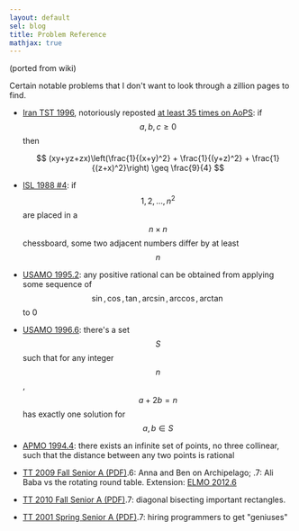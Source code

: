 ```yaml
---
layout: default
sel: blog
title: Problem Reference
mathjax: true
---
```


(ported from wiki)

Certain notable problems that I don't want to look through a zillion pages to find.

- [Iran TST 1996](http://www.artofproblemsolving.com/Forum/viewtopic.php?t=3547), notoriously reposted [at least 35 times on AoPS](http://www.artofproblemsolving.com/Forum/viewtopic.php?p=2089092#p2089092): if $$a, b, c \geq 0$$ then

  $$
  (xy+yz+zx)\left(\frac{1}{(x+y)^2} + \frac{1}{(y+z)^2} + \frac{1}{(z+x)^2}\right) \geq \frac{9}{4}
  $$
- [ISL 1988 #4](http://www.artofproblemsolving.com/Forum/viewtopic.php?f=41&t=57272): if $$1, 2, \ldots, n^2$$ are placed in a $$n \times n$$ chessboard, some two adjacent numbers differ by at least $$n$$
- [USAMO 1995.2](http://www.artofproblemsolving.com/Forum/viewtopic.php?p=23630): any positive rational can be obtained from applying some sequence of $$\sin, \cos, \tan, \arcsin, \arccos, \arctan$$ to 0
- [USAMO 1996.6](http://www.artofproblemsolving.com/Forum/viewtopic.php?f=36&t=57381&): there's a set $$S$$ such that for any integer $$n$$, $$a + 2b = n$$ has exactly one solution for $$ a, b \in S $$
- [APMO 1994.4](http://www.artofproblemsolving.com/Forum/viewtopic.php?f=46&t=78728&): there exists an infinite set of points, no three collinear, such that the distance between any two points is rational
- [TT 2009 Fall Senior A (PDF)](http://www.math.toronto.edu/oz/turgor/archives/TT2009F_SAproblems.pdf).6: Anna and Ben on Archipelago; .7: Ali Baba vs the rotating round table. Extension: [ELMO 2012.6](http://www.artofproblemsolving.com/Forum/viewtopic.php?f=57&t=486904)
- [TT 2010 Fall Senior A (PDF)](http://www.math.toronto.edu/oz/turgor/archives/TT2010F_SAproblems.pdf).7: diagonal bisecting important rectangles.
- [TT 2001 Spring Senior A (PDF)](http://www.math.toronto.edu/oz/turgor/archives/TT2011S_SAproblems.pdf).7: hiring programmers to get "geniuses"
